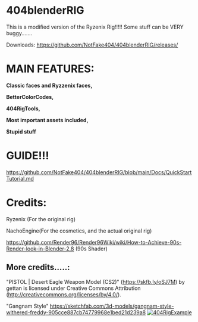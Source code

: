 # 404blenderRIG
This is a modified version of the Ryzenix Rig!!!!!
Some stuff can be VERY buggy.......

Downloads: https://github.com/NotFake404/404blenderRIG/releases/

# MAIN FEATURES:
**Classic faces and Ryzzenix faces,**

**BetterColorCodes,**

**404RigTools,**

**Most important assets included,**

**Stupid stuff**

# GUIDE!!! 
https://github.com/NotFake404/404blenderRIG/blob/main/Docs/QuickStartTutorial.md

# Credits:

Ryzenix (For the original rig)

NachoEngine(For the cosmetics, and the actual original rig)

https://github.com/Render96/Render96Wiki/wiki/How-to-Achieve-90s-Render-look-in-Blender-2.8 (90s Shader)

## More credits.....:

"PISTOL | Desert Eagle Weapon Model (CS2)" (https://skfb.ly/oSJ7M) by gettan is licensed under Creative Commons Attribution (http://creativecommons.org/licenses/by/4.0/).

"Gangnam Style"  https://sketchfab.com/3d-models/gangnam-style-withered-freddy-905cce887cb74779968e1bed21d239a8
[![404RigExample](https://cdn.discordapp.com/attachments/1308449826891108463/1339579898850705428/XWUk7dR.png?ex=67af3c80&is=67adeb00&hm=b5ed740ff5563ffa0403e30f8232a2b770cae2fcedd11f6d5cfd0265d5c214e9& "404RigExample")](http://cdn.discordapp.com/attachments/1308449826891108463/1339579898850705428/XWUk7dR.png?ex=67af3c80&is=67adeb00&hm=b5ed740ff5563ffa0403e30f8232a2b770cae2fcedd11f6d5cfd0265d5c214e9& "404RigExample")
